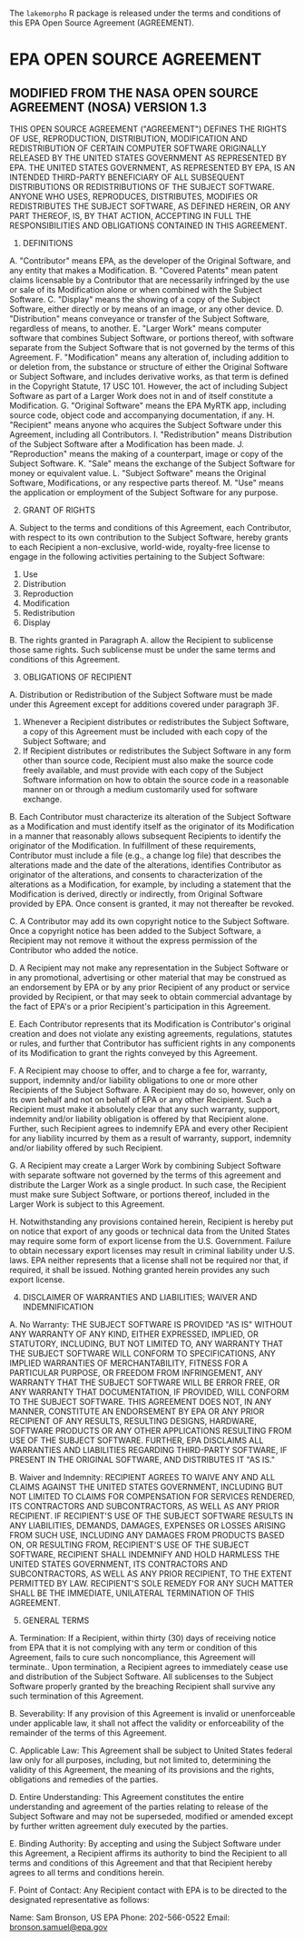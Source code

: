 The `lakemorpho` R package is released under the terms and conditions of this EPA Open Source Agreement (AGREEMENT).

# EPA OPEN SOURCE AGREEMENT 

## MODIFIED FROM THE NASA OPEN SOURCE AGREEMENT (NOSA) VERSION 1.3


THIS OPEN SOURCE AGREEMENT ("AGREEMENT") DEFINES THE RIGHTS OF USE, REPRODUCTION, DISTRIBUTION, MODIFICATION AND REDISTRIBUTION OF CERTAIN COMPUTER SOFTWARE ORIGINALLY RELEASED BY THE UNITED STATES GOVERNMENT AS REPRESENTED BY EPA.  THE UNITED STATES GOVERNMENT, AS REPRESENTED BY EPA, IS AN INTENDED THIRD-PARTY BENEFICIARY OF ALL SUBSEQUENT DISTRIBUTIONS OR REDISTRIBUTIONS OF THE SUBJECT SOFTWARE.  ANYONE WHO USES, REPRODUCES, DISTRIBUTES, MODIFIES OR REDISTRIBUTES THE SUBJECT SOFTWARE, AS DEFINED HEREIN, OR ANY PART THEREOF, IS, BY THAT ACTION, ACCEPTING IN FULL THE RESPONSIBILITIES AND OBLIGATIONS CONTAINED IN THIS AGREEMENT.



1. DEFINITIONS

A. "Contributor" means EPA, as the developer of the Original Software, and any entity that makes a Modification.
B. "Covered Patents" mean patent claims licensable by a Contributor that are necessarily infringed by the use or sale of its Modification alone or when combined with the Subject Software.
C. "Display" means the showing of a copy of the Subject Software, either directly or by means of an image, or any other device.
D. "Distribution" means conveyance or transfer of the Subject Software, regardless of means, to another.
E. "Larger Work" means computer software that combines Subject Software, or portions thereof, with software separate from the Subject Software that is not governed by the terms of this Agreement.
F. "Modification" means any alteration of, including addition to or deletion from, the substance or structure of either the Original Software or Subject Software, and includes derivative works, as that term is defined in the Copyright Statute, 17 USC 101.  However, the act of including Subject Software as part of a Larger Work does not in and of itself constitute a Modification.
G. "Original Software" means the EPA MyRTK app, including source code,
object code and accompanying documentation, if any.
H. "Recipient" means anyone who acquires the Subject Software under this Agreement, including all Contributors.
I. "Redistribution" means Distribution of the Subject Software after a Modification has been made.
J. "Reproduction" means the making of a counterpart, image or copy of the Subject Software.
K. "Sale" means the exchange of the Subject Software for money or equivalent value.
L. "Subject Software" means the Original Software, Modifications, or any respective parts thereof.
M. "Use" means the application or employment of the Subject Software for any purpose.

2. GRANT OF RIGHTS

A. Subject to the terms and conditions of this Agreement, each Contributor, with respect to its own contribution to the Subject Software, hereby grants to each Recipient a non-exclusive, world-wide, royalty-free license to engage in the following activities pertaining to the Subject Software:

1. Use
2. Distribution
3. Reproduction
4. Modification
5. Redistribution
6. Display

B. The rights granted in Paragraph A. allow the Recipient to sublicense those same rights.  Such sublicense must be under the same terms and conditions of this Agreement.

3. OBLIGATIONS OF RECIPIENT

A. Distribution or Redistribution of the Subject Software must be made under this Agreement except for additions covered under paragraph 3F.

1. Whenever a Recipient distributes or redistributes the Subject Software, a copy of this Agreement must be included with each copy of the Subject Software; and
2. If Recipient distributes or redistributes the Subject Software in any form other than source code, Recipient must also make the source code freely available, and must provide with each copy of the Subject Software information on how to obtain the source code in a reasonable manner on or through a medium customarily used for software exchange.

B. Each Contributor must characterize its alteration of the Subject Software as a Modification and must identify itself as the originator of its Modification in a manner that reasonably allows subsequent Recipients to identify the originator of the Modification.  In fulfillment of these requirements, Contributor must include a file (e.g., a change log file) that describes the alterations made and the date of the alterations, identifies Contributor as originator of the alterations, and consents to characterization of the alterations as a Modification, for example, by including a statement that the Modification is derived, directly or indirectly, from Original Software provided by EPA. Once consent is granted, it may not thereafter be revoked.

C. A Contributor may add its own copyright notice to the Subject Software.  Once a copyright notice has been added to the Subject Software, a Recipient may not remove it without the express permission of the Contributor who added the notice.

D. A Recipient may not make any representation in the Subject Software or in any promotional, advertising or other material that may be construed as an endorsement by EPA or by any prior Recipient of any product or service provided by Recipient, or that may seek to obtain commercial advantage by the fact of EPA's or a prior Recipient's participation in this Agreement.

E. Each Contributor represents that its Modification is Contributor's original creation and does not violate any existing agreements, regulations, statutes or rules, and further that Contributor has sufficient rights in any components of its Modification to grant the rights conveyed by this Agreement.

F. A Recipient may choose to offer, and to charge a fee for, warranty, support, indemnity and/or liability obligations to one or more other Recipients of the Subject Software.  A Recipient may do so, however, only on its own behalf and not on behalf of EPA or any other Recipient.  Such a Recipient must make it absolutely clear that any such warranty, support, indemnity and/or liability obligation is offered by that Recipient alone.  Further, such Recipient agrees to indemnify EPA and every other Recipient for any liability incurred by them as a result of warranty, support, indemnity and/or liability offered by such Recipient.

G. A Recipient may create a Larger Work by combining Subject Software with separate software not governed by the terms of this agreement and distribute the Larger Work as a single product. In such case, the Recipient must make sure Subject Software, or portions thereof, included in the Larger Work is subject to this Agreement.

H. Notwithstanding any provisions contained herein, Recipient is hereby put on notice that export of any goods or technical data from the United States may require some form of export license from the U.S. Government.  Failure to obtain necessary export licenses may result in criminal liability under U.S. laws.  EPA neither represents that a license shall not be required nor that, if required, it shall be issued.  Nothing granted herein provides any such export license.

4. DISCLAIMER OF WARRANTIES AND LIABILITIES; WAIVER AND INDEMNIFICATION

A. No Warranty: THE SUBJECT SOFTWARE IS PROVIDED "AS IS" WITHOUT ANY WARRANTY OF ANY KIND, EITHER EXPRESSED, IMPLIED, OR STATUTORY, INCLUDING, BUT NOT LIMITED TO, ANY WARRANTY THAT THE SUBJECT SOFTWARE WILL CONFORM TO SPECIFICATIONS, ANY IMPLIED WARRANTIES OF MERCHANTABILITY, FITNESS FOR A PARTICULAR PURPOSE, OR FREEDOM FROM INFRINGEMENT, ANY WARRANTY THAT THE SUBJECT SOFTWARE WILL BE ERROR FREE, OR ANY WARRANTY THAT DOCUMENTATION, IF PROVIDED, WILL CONFORM TO THE SUBJECT SOFTWARE. THIS AGREEMENT DOES NOT, IN ANY MANNER, CONSTITUTE AN ENDORSEMENT BY EPA OR ANY PRIOR RECIPIENT OF ANY RESULTS, RESULTING DESIGNS, HARDWARE, SOFTWARE PRODUCTS OR ANY OTHER APPLICATIONS RESULTING FROM USE OF THE SUBJECT SOFTWARE.  FURTHER, EPA DISCLAIMS ALL WARRANTIES AND LIABILITIES REGARDING THIRD-PARTY SOFTWARE, IF PRESENT IN THE ORIGINAL SOFTWARE, AND DISTRIBUTES IT "AS IS."

B. Waiver and Indemnity:  RECIPIENT AGREES TO WAIVE ANY AND ALL CLAIMS AGAINST THE UNITED STATES GOVERNMENT, INCLUDING BUT NOT LIMITED TO CLAIMS FOR COMPENSATION FOR SERVICES RENDERED, ITS CONTRACTORS AND SUBCONTRACTORS, AS WELL AS ANY PRIOR RECIPIENT.  IF RECIPIENT'S USE OF THE SUBJECT SOFTWARE RESULTS IN ANY LIABILITIES, DEMANDS, DAMAGES, EXPENSES OR LOSSES ARISING FROM SUCH USE, INCLUDING ANY DAMAGES FROM PRODUCTS BASED ON, OR RESULTING FROM, RECIPIENT'S USE OF THE SUBJECT SOFTWARE, RECIPIENT SHALL INDEMNIFY AND HOLD HARMLESS THE UNITED STATES GOVERNMENT, ITS CONTRACTORS AND SUBCONTRACTORS, AS WELL AS ANY PRIOR RECIPIENT, TO THE EXTENT PERMITTED BY LAW.  RECIPIENT'S SOLE REMEDY FOR ANY SUCH MATTER SHALL BE THE IMMEDIATE, UNILATERAL TERMINATION OF THIS AGREEMENT.


5. GENERAL TERMS

A. Termination:  If a Recipient, within thirty (30) days of receiving notice from EPA that it is not complying with any term or condition of this Agreement, fails to cure such noncompliance, this Agreement will terminate.. Upon termination, a Recipient agrees to immediately cease use and distribution of the Subject Software.  All sublicenses to the Subject Software properly granted by the breaching Recipient shall survive any such termination of this Agreement.

B. Severability:  If any provision of this Agreement is invalid or unenforceable under applicable law, it shall not affect the validity or enforceability of the remainder of the terms of this Agreement.

C. Applicable Law:  This Agreement shall be subject to United States federal law only for all purposes, including, but not limited to, determining the validity of this Agreement, the meaning of its provisions and the rights, obligations and remedies of the parties.

D. Entire Understanding:  This Agreement constitutes the entire understanding and agreement of the parties relating to release of the Subject Software and may not be superseded, modified or amended except by further written agreement duly executed by the parties.

E. Binding Authority:  By accepting and using the Subject Software under this Agreement, a Recipient affirms its authority to bind the Recipient to all terms and conditions of this Agreement and that that Recipient hereby agrees to all terms and conditions herein.

F. Point of Contact:  Any Recipient contact with EPA is to be directed to the designated representative as follows:

Name:  Sam Bronson, US EPA
Phone:	202-566-0522
Email:	bronson.samuel@epa.gov
